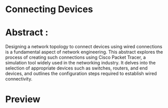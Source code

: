 # Connecting Devices

# Abstract : 
Designing a network topology to connect devices using wired connections is a fundamental aspect of network engineering. This abstract explores the process of creating such connections using Cisco Packet Tracer, a simulation tool widely used in the networking industry. It delves into the selection of appropriate devices such as switches, routers, and end devices, and outlines the configuration steps required to establish wired connectivity.

# Preview
